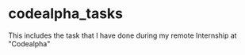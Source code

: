 # codealpha_tasks
This includes the task that I have done during my remote Internship at "Codealpha"
